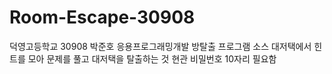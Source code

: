 # Room-Escape-30908
덕영고등학교 30908 박준호 응용프로그래밍개발 방탈출 프로그램 소스
대저택에서 힌트를 모아 문제를 풀고 대저택을 탈출하는 것
현관 비밀번호 10자리 필요함

